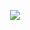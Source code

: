 <p align="center"><img src="https://raw.githubusercontent.com/zayronxio/phizos-icon-theme/master/.PREVIEW/text.png"/></p>

